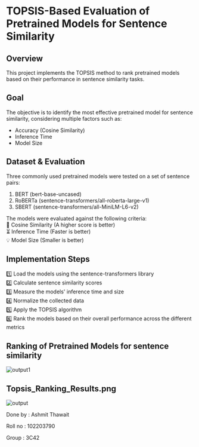 # TOPSIS-Based Evaluation of Pretrained Models for Sentence Similarity

## Overview  
This project implements the TOPSIS method to rank pretrained models based on their performance in sentence similarity tasks.

## Goal  
The objective is to identify the most effective pretrained model for sentence similarity, considering multiple factors such as:

- Accuracy (Cosine Similarity)
- Inference Time
- Model Size

## Dataset & Evaluation  
Three commonly used pretrained models were tested on a set of sentence pairs:

1. BERT (bert-base-uncased)
2. RoBERTa (sentence-transformers/all-roberta-large-v1)
3. SBERT (sentence-transformers/all-MiniLM-L6-v2)

The models were evaluated against the following criteria:  
🔹 Cosine Similarity (A higher score is better)  
⏳ Inference Time (Faster is better)  
💡 Model Size (Smaller is better)

## Implementation Steps  
1️⃣ Load the models using the sentence-transformers library  
2️⃣ Calculate sentence similarity scores  
3️⃣ Measure the models' inference time and size  
4️⃣ Normalize the collected data  
5️⃣ Apply the TOPSIS algorithm  
6️⃣ Rank the models based on their overall performance across the different metrics


## Ranking of Pretrained Models for sentence similarity
![output1](https://github.com/user-attachments/assets/14ebc725-b122-4f26-b1b0-c6fb172c79ab)


## Topsis_Ranking_Results.png
![output](https://github.com/user-attachments/assets/a3c9058e-2dd5-4712-8090-26a084f718e4)


Done by : Ashmit Thawait

Roll no : 102203790

Group : 3C42
